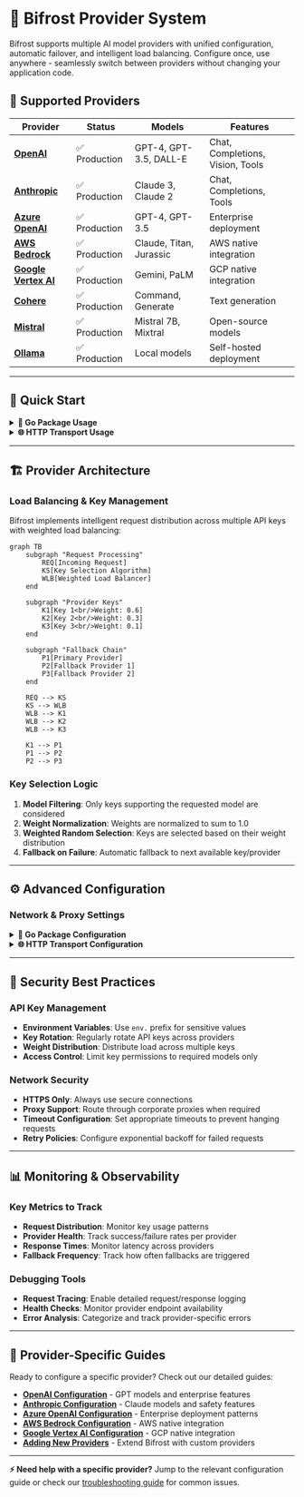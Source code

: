 # 🔌 Bifrost Provider System

Bifrost supports multiple AI model providers with unified configuration, automatic failover, and intelligent load balancing. Configure once, use anywhere - seamlessly switch between providers without changing your application code.

## 📑 Supported Providers

| Provider                          | Status        | Models                  | Features                         |
| --------------------------------- | ------------- | ----------------------- | -------------------------------- |
| **[OpenAI](openai.md)**           | ✅ Production | GPT-4, GPT-3.5, DALL-E  | Chat, Completions, Vision, Tools |
| **[Anthropic](anthropic.md)**     | ✅ Production | Claude 3, Claude 2      | Chat, Completions, Tools         |
| **[Azure OpenAI](azure.md)**      | ✅ Production | GPT-4, GPT-3.5          | Enterprise deployment            |
| **[AWS Bedrock](bedrock.md)**     | ✅ Production | Claude, Titan, Jurassic | AWS native integration           |
| **[Google Vertex AI](vertex.md)** | ✅ Production | Gemini, PaLM            | GCP native integration           |
| **[Cohere](cohere.md)**           | ✅ Production | Command, Generate       | Text generation                  |
| **[Mistral](mistral.md)**         | ✅ Production | Mistral 7B, Mixtral     | Open-source models               |
| **[Ollama](ollama.md)**           | ✅ Production | Local models            | Self-hosted deployment           |

---

## 🚀 Quick Start

<details>
<summary><strong>🔧 Go Package Usage</strong></summary>

### Basic Provider Configuration

```go
import "github.com/maximhq/bifrost/core/schemas"

// Single provider setup
account := &schemas.Account{
    Providers: map[string]schemas.ProviderConfig{
        "openai": {
            Keys: []schemas.Key{
                {
                    Value:  "sk-your-openai-key",
                    Models: []string{"gpt-4o-mini", "gpt-4o"},
                    Weight: 1.0,
                },
            },
        },
    },
}

// Multi-provider setup with fallbacks
account := &schemas.Account{
    Providers: map[string]schemas.ProviderConfig{
        "openai": {
            Keys: []schemas.Key{
                {Value: "sk-openai-key", Models: []string{"gpt-4o"}, Weight: 1.0},
            },
        },
        "anthropic": {
            Keys: []schemas.Key{
                {Value: "sk-ant-key", Models: []string{"claude-3-sonnet-20240229"}, Weight: 1.0},
            },
        },
    },
}
```

### Making Requests with Fallbacks

```go
import "github.com/maximhq/bifrost/core"

client := bifrost.NewBifrostClient(account)

// Request with automatic fallback
request := &schemas.ChatCompletionRequest{
    Provider: "openai",
    Model:    "gpt-4o",
    Messages: []schemas.Message{
        {Role: "user", Content: "Hello, world!"},
    },
    Fallbacks: []schemas.FallbackConfig{
        {Provider: "anthropic", Model: "claude-3-sonnet-20240229"},
        {Provider: "bedrock", Model: "anthropic.claude-3-sonnet-20240229-v1:0"},
    },
}

response, err := client.CreateChatCompletion(request)
```

</details>

<details>
<summary><strong>🌐 HTTP Transport Usage</strong></summary>

### Configuration File

```json
{
  "providers": {
    "openai": {
      "keys": [
        {
          "value": "env.OPENAI_API_KEY",
          "models": ["gpt-4o", "gpt-4o-mini"],
          "weight": 1.0
        }
      ]
    },
    "anthropic": {
      "keys": [
        {
          "value": "env.ANTHROPIC_API_KEY",
          "models": ["claude-3-sonnet-20240229"],
          "weight": 1.0
        }
      ]
    }
  }
}
```

### Making Requests

```bash
# Primary provider request
curl -X POST http://localhost:8080/v1/chat/completions \
  -H "Content-Type: application/json" \
  -d '{
    "provider": "openai",
    "model": "gpt-4o",
    "messages": [{"role": "user", "content": "Hello!"}],
    "fallbacks": [
      {"provider": "anthropic", "model": "claude-3-sonnet-20240229"}
    ]
  }'
```

</details>

---

## 🏗️ Provider Architecture

### Load Balancing & Key Management

Bifrost implements intelligent request distribution across multiple API keys with weighted load balancing:

```mermaid
graph TB
    subgraph "Request Processing"
        REQ[Incoming Request]
        KS[Key Selection Algorithm]
        WLB[Weighted Load Balancer]
    end

    subgraph "Provider Keys"
        K1[Key 1<br/>Weight: 0.6]
        K2[Key 2<br/>Weight: 0.3]
        K3[Key 3<br/>Weight: 0.1]
    end

    subgraph "Fallback Chain"
        P1[Primary Provider]
        P2[Fallback Provider 1]
        P3[Fallback Provider 2]
    end

    REQ --> KS
    KS --> WLB
    WLB --> K1
    WLB --> K2
    WLB --> K3

    K1 --> P1
    P1 --> P2
    P2 --> P3
```

### Key Selection Logic

1. **Model Filtering**: Only keys supporting the requested model are considered
2. **Weight Normalization**: Weights are normalized to sum to 1.0
3. **Weighted Random Selection**: Keys are selected based on their weight distribution
4. **Fallback on Failure**: Automatic fallback to next available key/provider

---

## ⚙️ Advanced Configuration

### Network & Proxy Settings

<details>
<summary><strong>🔧 Go Package Configuration</strong></summary>

```go
providerConfig := schemas.ProviderConfig{
    NetworkConfig: schemas.NetworkConfig{
        BaseURL: "https://api.custom-deployment.com",
        ExtraHeaders: map[string]string{
            "X-Organization-ID": "org-123",
            "User-Agent":        "MyApp/1.0",
        },
        DefaultRequestTimeoutInSeconds: 30,
        MaxRetries:                     3,
        RetryBackoffInitial:           100 * time.Millisecond,
        RetryBackoffMax:               2 * time.Second,
    },
    ConcurrencyAndBufferSize: schemas.ConcurrencyAndBufferSize{
        Concurrency: 10,  // Concurrent requests
        BufferSize:  100, // Request queue size
    },
    ProxyConfig: &schemas.ProxyConfig{
        Type: schemas.HttpProxy,
        URL:  "http://proxy.company.com:8080",
    },
}
```

</details>

<details>
<summary><strong>🌐 HTTP Transport Configuration</strong></summary>

```json
{
  "providers": {
    "openai": {
      "keys": [...],
      "network_config": {
        "base_url": "https://api.custom-deployment.com",
        "extra_headers": {
          "X-Organization-ID": "org-123"
        },
        "default_request_timeout_in_seconds": 30,
        "max_retries": 3
      },
      "concurrency_and_buffer_size": {
        "concurrency": 10,
        "buffer_size": 100
      },
      "proxy_config": {
        "type": "http",
        "url": "http://proxy.company.com:8080"
      }
    }
  }
}
```

</details>

---

## 🔐 Security Best Practices

### API Key Management

- **Environment Variables**: Use `env.` prefix for sensitive values
- **Key Rotation**: Regularly rotate API keys across providers
- **Weight Distribution**: Distribute load across multiple keys
- **Access Control**: Limit key permissions to required models only

### Network Security

- **HTTPS Only**: Always use secure connections
- **Proxy Support**: Route through corporate proxies when required
- **Timeout Configuration**: Set appropriate timeouts to prevent hanging requests
- **Retry Policies**: Configure exponential backoff for failed requests

---

## 📊 Monitoring & Observability

### Key Metrics to Track

- **Request Distribution**: Monitor key usage patterns
- **Provider Health**: Track success/failure rates per provider
- **Response Times**: Monitor latency across providers
- **Fallback Frequency**: Track how often fallbacks are triggered

### Debugging Tools

- **Request Tracing**: Enable detailed request/response logging
- **Health Checks**: Monitor provider endpoint availability
- **Error Analysis**: Categorize and track provider-specific errors

---

## 🔗 Provider-Specific Guides

Ready to configure a specific provider? Check out our detailed guides:

- **[OpenAI Configuration](openai.md)** - GPT models and enterprise features
- **[Anthropic Configuration](anthropic.md)** - Claude models and safety features
- **[Azure OpenAI Configuration](azure.md)** - Enterprise deployment patterns
- **[AWS Bedrock Configuration](bedrock.md)** - AWS native integration
- **[Google Vertex AI Configuration](vertex.md)** - GCP native integration
- **[Adding New Providers](adding-providers.md)** - Extend Bifrost with custom providers

---

**⚡ Need help with a specific provider?** Jump to the relevant configuration guide or check our [troubleshooting guide](../../guides/troubleshooting.md) for common issues.

